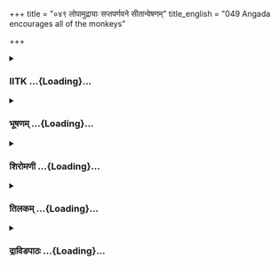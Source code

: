+++
title = "०४९ लोपामुद्रायाः सप्तपर्णवने सीतान्वेषणम्"
title_english = "049 Angada encourages all of the monkeys"

+++
<div caption="श्रीराम-हरिसीताराममूर्ति-घनपाठिभ्यां वचनम्" class="audioEmbed" src="https://archive.org/download/Ramayana-recitation-Sriram-harisItArAmamUrti-Ghanapaati-v2/Kanda_4/Kanda_4_KSK-049-Lodhra_Saptha_Parna_Vanaanveshana.mp3"></div>

<div class="js_include collapsed" newlevelforh1="3" title="IITK" unfilled url="/purANam/rAmAyaNam/audIchya-pAThaH/iitk/4_kiShkindhAkANDam/05-daxiNAnveShaNam/049_lopAmudrAyAH_saptaparNavane_sItAnveShaNam.md">
<details><summary><h3>IITK ...{Loading}...</h3></summary>

Angada encourages the troops to search the silver mountain.



#### श्लोकः
##### मूलम्
अथाङ्गदस्तदा सर्वान्वानरानिदमब्रवीत्।  
परिश्रान्तो महाप्राज्ञस्समाश्वास्य शनैर्वचः॥4.49.1॥

##### शब्दार्थः
अथ then, परिश्रान्तः an exhausted person, महाप्राज्ञः very wise, अङ्गदः Angada, तदा then, सर्वान् all, वानरान् the vanaras, समाश्वास्य consoled, शनैः slowly, इदम् these, वचः words, अब्रवीत् said.

##### आङ्ग्लानुवादः
Wise Angada, exhausted after the search, collected the monkeys, and consoling them, said slowlyः



#### श्लोकः
##### मूलम्
वनानि गिरयो नद्यो दुर्गाणि गहनानि च।  
दर्यो गिरिगुहाश्चैव विचितानि समन्ततः॥4.49.2॥  
तत्र तत्र सहास्माभिर्जानकी न च दृश्यते।  
तद्वा रक्षो हृता येन सीता सुरसुतोपमा॥4.49.3॥

##### शब्दार्थः
अस्माभिः by all of us, सह along with, वनानि forests, गिरयः the mountains, नद्यः the rivers, दुर्गाणि inaccessible forts, गहनानि च dense, दर्यः caves, गिरिगुहाश्चैव and the mountain ranges also, समन्ततः all over, तत्र तत्र everywhere, विचितानि searched, जानकी Janaki, न दृश्यते is not seen, तदा then, सीता Sita, हृता येन by one who has stolen, सुरसुतोपमा one who is like a goddess, रक्षः च raksha, वा or.

##### आङ्ग्लानुवादः
'We have searched here, there, everywhere, in dense forests, hills, forts, impenetrable caverns and mountain ranges. But we could find neither Janaki who is like a goddess nor the demon who abducted her.



#### श्लोकः
##### मूलम्
कालश्च नो महान्यातस्सुग्रीवश्चोग्रशासनः।  
तस्माद्भवन्तस्सहिता विचिन्वन्तु समन्ततः॥4.49.4॥

##### शब्दार्थः
नः for us, महान् long, कालः time, यातः over, सुग्रीवश्च Sugriva also, उग्रशासनः  strict in administration, तस्मात् therefore, भवन्तः all of you, सहिताः together, समन्ततः all over, विचिन्वन्तु you may search for.

##### आङ्ग्लानुवादः




#### श्लोकः
##### मूलम्
विहाय तन्द्रीं शोकं च निद्रां चैव समुत्थिताम्।  
विचिनुध्वं यथा सीतां पश्यामो जनकात्मजाम्॥4.49.5॥

##### शब्दार्थः
समुत्थिताम् overpowering us, तन्द्रीं laziness, शोकं च and sorrow, निद्रां चैव even sleep, विहाय after giving up, जनकात्मजाम् Janaka's daughter, सीताम् Sita, पश्यामः we will see, यथा so also, विचिनुध्वम् you may search.

##### आङ्ग्लानुवादः
'You should keep searching on till we see Sita, Janaka's daughter, giving up laziness and sorrow and sleep that is overpowering us.



#### श्लोकः
##### मूलम्
अनिर्वेदं च दाक्ष्यं च मनसश्चापराजयः।  
कार्यसिद्धिकराण्याहुस्तस्मादेतद्ब्रवीम्यहम्॥4.49.6॥

##### शब्दार्थः
अनिर्वेदम् zeal, दाक्ष्यं च capability and, मनसः mind's, अपराजयं च robust optimism, कार्यसिद्धिकराणि conducive  to success, आहुः is said, तस्मात् therefore, अहम् I am, एतत् all this, ब्रवीमि I am telling you.

##### आङ्ग्लानुवादः
'It is said, zeal, capability, and fortitude can overcome defeat and lead to success. Therefore I am saying this.



#### श्लोकः
##### मूलम्
अद्यापि तद्वनं दुर्गं विचिन्वन्तु वनौकसः।  
खेदं त्यक्त्वा पुनस्सर्वैर्वनमेतद्विचीयताम्॥4.49.7॥

##### शब्दार्थः
अद्यापि even now, वनौकसः you forestdwellers, दुर्गम् difficult to enter, तत् वनम् that forest, विचिन्वन्तु search, सर्वैः by all, खेदम् grief, त्यक्ता giving up, पुनः again, वनमेव forest itself, विचीयताम् search.

##### आङ्ग्लानुवादः
'Search this impenetrable forest even now, O you denizens of this forest Give up grief, let us all once again ransack this forest.



#### श्लोकः
##### मूलम्
अवश्यं क्रियमाणस्य दृश्यते कर्मणः फलम्।  
अलं निर्वेदमागम्य न हि नो मीलनं क्षमम्॥4.49.8॥

##### शब्दार्थः
क्रियमाणस्य being carried on, कर्मणः of the deed, फलम् result, अवश्यम् certainly, दृश्यते will be seen, अलम् enough, निर्वेदम् despair, आगम्य experiencing, नः for us, मीलनम् closing eyes, न क्षमम् हि not proper.

##### आङ्ग्लानुवादः




#### श्लोकः
##### मूलम्
सुग्रीवः कोपनो राजा तीक्ष्णदण्डश्च वानरः।  
भेतव्यं तस्य सततं रामस्य च महात्मनः॥4.49.9॥

##### शब्दार्थः
वानरः monkey, राजा king, सुग्रीवः Sugriva, कोपनः an angry one, तीक्ष्णदण्डश्च severe punishment, तस्य his, महात्मनः of the great self, रामस्य च of Rama also, सततम् ever, भेतव्यम् we have to fear.

##### आङ्ग्लानुवादः
'Sugriva, the monkey king, is wrathful and awards severe punishment. We should ever bear in mind the (purpose of the) great self, Rama.



#### श्लोकः
##### मूलम्
हितार्थमेतदुक्तं वः क्रियतां यदि रोचते।  
उच्यतां वा क्षमं यन्नस्सर्वेषामेव वानराः॥4.49.10॥

##### शब्दार्थः
वानराः O monkeys, वः हितार्थम् for your benefit, एतत् all this, उक्तम् said, रोचते यदि if it  
pleases you, क्रियताम् it may be done, यत् whatever, सर्वेषामेव for all of you, क्षमम् right, नः for us, उच्यताम् you may tell.

##### आङ्ग्लानुवादः
'I have said all this for your good. You may carry it out, if it pleases you. Speak freely if there is any other course left for all of us, O monkeys'



#### श्लोकः
##### मूलम्
अङ्गदस्य वचश्श्रुत्वा वचनं गन्धमादनः।  
उवाचाव्यक्तया वाचा पिपासाश्रमखिन्नया॥4.49.11॥

##### शब्दार्थः
अङ्गदस्य Angada's, वचः words, श्रुत्वा having heard, गन्धमादनः Gandhamadana, पिपासाश्रमखिन्नया worn out by thirst and exhaustion, अव्यक्तया feebly, वाचा with language, वचनम् these words, उवाच expressed.

##### आङ्ग्लानुवादः
Having heard Angada, Gandhamadana worn out by thirst and exhaustion, replied in a feeble toneः



#### श्लोकः
##### मूलम्
सदृशं खलु वो वाक्यमङ्गदो यदुवाच ह।  
हितं चैवानुकूलं च क्रियतामस्य भाषितम्॥4.49.12॥

##### शब्दार्थः
अङ्गदः Angada, यत् वाक्यम् those words, उवाच ह expressed, वः for us, सदृशं खलु appropriate too, हितं चैव good also, अनुकूलं च even favourable, अस्य his, भाषितम्  utterance, क्रियताम् carry out.

##### आङ्ग्लानुवादः
'What Angada says is appropriate, beneficial and also favourable. Carry out his command.



#### श्लोकः
##### मूलम्
पुनर्मार्गामहै शैलान्कन्दरांश्च दरीस्तथा।  
काननानि च शून्यानि गिरिप्रस्रवणानि च॥4.49.13॥

##### शब्दार्थः
पुनः once again, शैलान् mountains, कन्दरांश्च valleys also, तथा similarly, दरीः caverns, शून्यानि desolate places, काननानि च and forests, गिरिप्रस्रवणानि च mountain streams, मार्गामहै we will explore again.

##### आङ्ग्लानुवादः
'Once again let us explore the mountains, caverns, forests, desolate places and mountain streams.



#### श्लोकः
##### मूलम्
यथोद्दिष्टानि सर्वाणि सुग्रीवेण महात्मना।  
विचिन्वन्तु वनं सर्वे गिरिदुर्गाणि सर्वशः॥4.49.14॥

##### शब्दार्थः
सर्वे all of you, सर्वशः everywhere, महात्मना by great self, सुग्रीवेण by Sugriva, यथोद्दिष्टानि as pointed out, सर्वाणि all places, गिरिदुर्गाणि mountains, विचिन्वन्तु search, वनम् forest.

##### आङ्ग्लानुवादः




#### श्लोकः
##### मूलम्
ततस्समुत्थाय पुनर्वानरास्ते महाबलाः।  
विन्ध्यकाननसङ्कीर्णां विचेरुर्दक्षिणां दिशम्॥4.49.15॥

##### शब्दार्थः
ततः then, महाबलाः mighty, ते वानराः those monkeys, पुनः again, समुत्थाय after getting up, विन्ध्यकाननसङ्कीर्णाम् filled with forests surrounding the ranges of Vindhya, दक्षिणां दिशम् in the southern side, विचेरुः started exploring.

##### आङ्ग्लानुवादः
Once again the  monkeys rose up and started exploring the mountain ranges of Vindhya and the forests surrounding the southern side.



#### श्लोकः
##### मूलम्
ते शारदाभ्रप्रतिमं श्रीमद्रजतपर्वतम्।  
शृङ्गवन्तं दरीमन्तमधिरुह्य च वानराः॥4.49.16॥  
तत्र लोध्रवनं रम्यं सप्तपर्णवनानि च।  
व्यचिन्वंस्ते हरिवरास्सीता दर्शनकाङ्क्षिणः॥4.49.17॥

##### शब्दार्थः
सीतादर्शनकाङ्क्षिणः eager to see Sita, हरिवराः best of monkeys, ते वानराः those monkeys, शारदाभ्रप्रतिमम् resembling the autumn clouds, श्रीमत् rich, शृङ्गवन्तम् endowed with peaks,  
दरीमन्तम् with caverns, रजतपर्वतम् silver mountain, अधिरुह्य having ascended, तत्र there, रम्यम् enchanting, लोध्रवनम् Lodhra grove, सप्तपर्णवनानि च and gardens of seven leaves, व्यचिन्वंस्ते they looked out.

##### आङ्ग्लानुवादः
Eager to find Sita, the best of monkeys climbed the silver mountain rich with peaks and caverns resembling the autumnal clouds. And looked out into the Lodhra grove and the garden of seven leaves (banara plantations).



#### श्लोकः
##### मूलम्
तस्याग्रमधिरूढास्ते श्रान्ता विपुलविक्रमाः।  
न पश्यन्ति स्म वैदेहीं रामस्य महिषीं प्रियाम्॥4.49.18॥

##### शब्दार्थः
तस्य its, अग्रम् peak, अधिरूढाः they climbed, विपुलविक्रमाः very brave ones, ते they, श्रान्ताः   exhausted, रामस्य Rama's, प्रियां महिषीम् dear queen, वैदेहीम् Vaidehi, न पश्यन्ति स्म  did not find.

##### आङ्ग्लानुवादः
Even after scaling up the peak, the exhausted, heroic monkeys could not find Vaidehi, the dear queen of Rama.



#### श्लोकः
##### मूलम्
ते तु दृष्टिगतं कृत्वा तं शैलं बहुकन्दरम्।  
अवारोहन्त हरयो वीक्षमाणास्समन्ततः॥4.49.19॥

##### शब्दार्थः
ते हरयः those monkeys, दृष्टिगतम् having seen all over, बहुकन्दरम् having many caves, तं शैलम् that mountain, कृत्वा after doing so, समन्ततः everywhere, वीक्षमाणाः while looking at, अवारोहन्त descended.

##### आङ्ग्लानुवादः
Having looked all over the mountain and many caverns, those monkeys got down from the mountain.



#### श्लोकः
##### मूलम्
अवरुह्य ततो भूमिं श्रान्ता विगतचेतसः।  
स्थित्वा मुहूर्तं तत्राथ वृक्षमूलमुपाश्रिताः॥4.49.20॥

##### शब्दार्थः
ततः then, भूमिम् ground, अवरुह्य descending down, श्रान्ताः tired, विगतचेतसः dejected at  
heart, तत्र there, मुहूर्तम् for a moment, स्थित्वा having stood, अथ and then, वृक्षमूलम् under a tree, उपाश्रिताः lay down.

##### आङ्ग्लानुवादः
Descending to the foothills, the exhausted monkeys became quiet. Fatigued and disheartened, they assembled under a tree, stood for a moment and then lay down.



#### श्लोकः
##### मूलम्
ते मुहूर्तं समाश्वस्ताः किञ्चिद्भग्नपरिश्रमाः।  
पुनरेवोद्यताः कृत्स्नां मार्गितुं दक्षिणां दिशम्॥4.49.21॥

##### शब्दार्थः
ते they, मुहूर्तम् for a while, समाश्वस्ताः took rest, किञ्चित् a little, भग्नपरिश्रमाः frustrated, पुनरेव once again, कृत्स्नाम् entire, दक्षिणां दिशम् southern side, मार्गितुम् to search, उद्यताः decided.

##### आङ्ग्लानुवादः
Resting for a while, the frustrated monkeys resumed their search throughout the southern direction.



#### श्लोकः
##### मूलम्
हनुमत्प्रमुखास्ते तु प्रस्थिताः प्लवगर्षभाः।  
विन्ध्यमेवादितस्तावद्विचेरुस्ते समन्ततः॥4.49.22॥

##### शब्दार्थः
हनुमत्प्रमुखाः Hanuman being the prominent one of the group, प्लवगर्षभाः bulls among the vanaras, प्रस्थिताः started search, आदितः from the beginning, तावत् all over, विन्ध्यमेव  Vindhya range itself, समन्ततः everywhere, विचेरुः roamed.

##### आङ्ग्लानुवादः
The bulls among vanaras and Hanuman, the chief of the group again started exploring  everywhere in the Vindhya range starting from the beginning.  

#### समाप्तिः
 श्रीमद्रामायणे वाल्मीकीय आदिकाव्ये किष्किन्धाकाण्डे एकोनपञ्चाशस्सर्गः॥  
Thus ends the fortyninth sarga in Kishkindakanda of the first epic, the Holy Ramayana composed by sage Valmiki.

</details>
</div>
<div class="js_include collapsed" newlevelforh1="3" title="भूषणम्" unfilled url="/purANam/rAmAyaNam/audIchya-pAThaH/TIkA/bhUShaNa_iitk/4_kiShkindhAkANDam/05-daxiNAnveShaNam/049_lopAmudrAyAH_saptaparNavane_sItAnveShaNam.md">
<details><summary><h3>भूषणम् ...{Loading}...</h3></summary>



अेथाङ्गदस्तदा सर्वान् वानरानिदमब्रवीत् ।  

परिश्रान्तो महाप्राज्ञः समाश्वस्य शनैर्वचः  ॥  ४।४९।१  ॥   

वनानि गिरयो नद्यो दुर्गाणि गहनानि च ।  

दर्यो गिरिगुहाश्चैव विचितानि समन्ततः  ॥  ४।४९।२  ॥   

तत्र तत्र सहास्माभिर्जानकी न च दृश्यते ।  

तद्वा रक्षो हृता येन सीता सुरसुतोपमा  ॥  ४।४९।३  ॥   

कालश्च वो महान् यातः सुग्रीवश्चोग्रशासनः ।  

तस्माद्भवन्तः सहिता विचिन्वन्तु समन्ततः  ॥  ४।४९।४  ॥   

विहाय तन्द्रीं शोकं च निद्रां चैव समुत्थिताम् ।  

विचिनुध्वं यथा सीतां पश्यामो जनकात्मजाम्  ॥  ४।४९।५  ॥   

पुनः प्रदेशान्तरान्वेषणमेकोनपञ्चाशे अथाङ्गद इत्यादि । सह युगपत्  ॥ 
४।४९।१५  ॥   

  

अनिर्वेदं च दाक्ष्यं च मनसश्चापराजयः ।  

कार्यसिद्धिकराण्याहुस्तस्मादेतद् ब्रवीम्यहम्  ॥  ४।४९।६  ॥   

दाक्ष्यम् उत्साहः "दक्ष उत्साह" इत्युक्तेः । मनसश्चापराजयः,
धैर्यमित्यर्थः  ॥  ४।४९।६  ॥   

  

अद्यापि तद्वनं दुर्गं विचिन्वन्तु वनौकसः ।  

खेदं त्यक्त्वा पुनः सर्वैर्वनमेतद्विचीयताम्  ॥  ४।४९।७  ॥   

वनमेतत् विचीयताम् अन्विष्यताम्  ॥  ४।४९।७  ॥   

  

अवश्यं क्रियमाणस्य दृश्यते कर्मणः फलम् ।  

अलं निर्वेदमागम्य नहि नो मीलनं क्षमम्  ॥  ४।४९।८  ॥   

सुग्रीवः कोपनो राजा तीक्ष्णदण्डश्च वानरः ।  

भेतव्यं तस्य सततं रामस्य च महात्मनः  ॥  ४।४९।९  ॥   

हितार्थमेतदुक्तं वः क्रियतां यदि रोचते ।  

उच्यतां वा क्षमं यन्नः सर्वेषामेव वानराः  ॥  ४।४९।१०  ॥   

अङ्गदस्य वचः श्रुत्वा वचनं गन्धमादनः ।  

उवाचाव्यक्तया वाचा पिपासाश्रमखिन्नया  ॥  ४।४९।११  ॥   

सदृशं खलु वो वाक्यमङ्गदो यदुवाच ह ।  

हितं चैवानुकूलं च क्रियतामस्य भाषितम्  ॥  ४।४९।१२  ॥   

मीलनं नेत्रमीलनम्, कर्तव्यमकृत्वा तूष्णीम्भाव इत्यर्थः  ॥  ४।४९।८१२  ॥   

  

पुनर्मार्गामहै शैलान् कन्दरांश्च दरीस्तथा ।  

काननानि च शून्यानि गिरिप्रस्रवणानि च  ॥  ४।४९।१३  ॥   

कन्दरान् भेदान्  ॥  ४।४९।१३  ॥   

  

यथोद्दिष्टानि सर्वाणि सुग्रीवेण महात्मना ।  

विचिन्वन्तु वनं सर्वे गिरिदुर्गाणि सर्वशः  ॥  ४।४९।१४  ॥   

ततः समुत्थाय पुनर्वानरास्ते महाबलाः ।  

विन्ध्यकाननसङ्कीर्णां विचेरुर्दक्षिणां दिशम्  ॥  ४।४९।१५  ॥   

ते शारदाभ्रप्रतिमं श्रीमद्रजतपर्वतम् ।  

शृङ्गवन्तं दरीमन्तमधिरुह्य च वानराः  ॥  ४।४९।१६  ॥   

तत्र कोद्रवनं रम्यं सप्तपर्णवनानि च ।  

व्यचिन्वंस्ते हरिवराः सीतादर्शनकाङ्क्षिणः  ॥  ४।४९।१७  ॥   

तस्याग्रमधिरूढास्ते श्रान्ता विपुलविक्रमाः ।  

न पश्यन्ति स्म वैदेहीं रामस्य महिषीं प्रियाम्  ॥  ४।४९।१८  ॥   

ते तु दृष्टिगतं कृत्वा तं शैलं बहुकन्दरम् ।  

अवारोहन्त हरयो वीक्षमाणाः समन्ततः  ॥  ४।४९।१९  ॥   

अवरुह्य ततो भूमिं श्रान्ता विगतचेतसः ।  

स्थित्वा मुहूर्तं तत्राथ वृक्षमूलमुपाश्रिताः  ॥  ४।४९।२०  ॥   

ते मुहूर्तं समाश्वस्ताः किञ्चिद्भग्नपरिश्रमाः ।  

पुनरेवोद्यताः कृत्स्नां मार्गितुं दक्षिणां दिशम्  ॥  ४।४९।२१  ॥   

हनुमत्प्रमुखास्ते तु प्रस्थिताः प्लवगर्षभाः ।  

विन्ध्यमेवादितस्तावद्विचेरुस्ते ततस्ततः  ॥  ४।४९।२२  ॥   

इत्यार्षे श्रीरामायणे वाल्मीकीये आदिकाव्ये श्रीमत्किष्किन्धाकाण्डे
एकोनपञ्चाशः सर्गः  ॥  ४९  ॥   

विचिन्वन्तु वनं सर्व इति, भवन्तः इति शेषः  ॥  ४।४९।१४२२  ॥   

इति श्रीगोविन्दराजविरचिते श्रीरामायणभूषणे मुक्ताहाराख्याने
किष्किन्धाकाण्डव्याख्याने एकोनपञ्चाशः सर्गः  ॥  ४९  ॥   



</details>
</div>
<div class="js_include collapsed" newlevelforh1="3" title="शिरोमणी" unfilled url="/purANam/rAmAyaNam/audIchya-pAThaH/TIkA/shiromaNI_iitk/4_kiShkindhAkANDam/05-daxiNAnveShaNam/049_lopAmudrAyAH_saptaparNavane_sItAnveShaNam.md">
<details><summary><h3>शिरोमणी ...{Loading}...</h3></summary>



वानरान् प्रति अङ्गदोक्तिमाह अथेति । अथ वृक्षमूलस्थित्यनन्तरं परिश्रान्तो
महाप्राज्ञो ऽङ्गदः शनैः समाश्वास्य वानरान् इदं वचो ऽब्रवीत्  ॥  ४।४९।१
 ॥   

  

तद्वचनाकारमाह वनानीत्यादिभिः । वनादयो ऽन्ततो विचिताः अस्माभिरिति शेषः  ॥ 
४।४९।२  ॥   

  

तत्रेति । तत्र तत्र अन्वेषिते स्थले स्थले सहा दुःखानि सहमाना जानकी
सीताया अप हर्ता रक्षश्च अस्माभिर्न दृश्यते अदन्तो रक्षःशब्दो ऽपि अत एव
सान्ता अदन्ता अपि पक्षः सानुकूलः अत एव भट्टादिवन्नार्षकल्पना  ॥  ४।४९।३
 ॥   

  

काल इति । कालः नियमितान्वेषणसमयः महान् बहुर्यातो व्यतीतः सुग्रीवश्च
उग्रशासनस्तस्मात् सहिताः भवन्तो विचिन्वन्तु  ॥  ४।४९।४  ॥   

  

तदेव भङ्ग्यन्तरेणाह विहायेति । शोकं समुत्थितां निद्रां च विहाय सीतां यथा
पश्यामस्तथा विचिनुध्वम्  ॥  ४।४९।५  ॥   

  

अनिर्वेदमिति । अनिर्वेदं खेदराहित्यं विरक्तिराहित्यं वा दाक्ष्यं
सामर्थ्यं च मनसः अपराजयं न्यूनीकरणाभावं च कार्यसिद्धिकराणि आहुस्तस्मात्
अहमेतद्ब्रवीमि  ॥  ४।४९।६  ॥   

  

अद्येति । विचिन्वताम् अन्वेषणसाधकानां करचरणादीनां खेदं श्रमं त्यक्त्वा
विस्मृत्य अद्यापीदं वनं विचिन्वन्तु  ॥  ४।४९।७  ॥   

  

अवश्यमिति । क्रियमाणस्य कर्मणः फलमवश्यं दृश्यते अतः परं निर्वेदं
कार्याद्विरक्तिमागम्य प्राप्य नोन्मीलनम् अनुन्मीलनमुत्साहाभाव इत्यर्थः
नैव क्षमं युक्तम्  ॥  ४।४९।८  ॥   

  

सुग्रीव इति । वानरो राजा सुग्रीवः क्रोधनः कार्याभावे अतीवक्रोधयुक्तो
भवतीत्यर्थः, अतस्तस्य सुग्रीवस्य महात्मनो रामस्य च भेतव्यम् ।
संबन्धसामान्यविवक्षया षष्ठी  ॥  ४।४९।९  ॥   

  

हितार्थमिति । हितार्थं हितसाधकमेतत् उक्तं मद्वचनं यदि वो रोचते तर्हि
क्रियतां सर्वेषां यत्क्षमं युक्तं तदुच्यतां च  ॥  ४।४९।१०  ॥   

  

अङ्गदस्येति । गन्धमादनो नाम वानरः अङ्गदस्य वचः श्रुत्वा
पिपासाश्रमखिन्नया पिपासापरिश्रमोभयजनितखेदयुक्तया वाचा उवाच  ॥  ४।४९।११
 ॥   

  

तद्वचनाकारमाह-- सदृशमिति । यद्वाक्यमङ्गद उवाच तत् वः सदृशं योग्यमतः
हितमनुकूलमस्याङ्गदस्य भाषितं क्रियतां युष्माभिरिति शेषः  ॥  ४।४९।१२  ॥   

  

पुनरिति । शैलादीन् पुनर्मार्गामहे  ॥  ४।४९।१३  ॥   

  

यथेति । सङ्गताः कृतसंमताः सर्वे भवन्तः सुग्रीवेणोद्दिष्टानि सर्वाणि
गिरिदुर्गाणि यथावद्विचिन्वन्तु  ॥  ४।४९।१४  ॥   

  

तत इति । ततः गन्धमादनवचनश्रवणानन्तरं सीतादर्शनकाङ्क्षिणः महाबलाः वानराः
समुत्थाय विन्ध्यकाननसंकीर्णां विन्ध्यवननिबिडां दक्षिणां दिशं विचेरुः  ॥ 
४।४९।१५  ॥   

  

ते इति । शारदाभ्रप्रतिमं शरत्कालिकमेघसदृशं श्रीमद्रजतपर्वतं हरिवरास्ते
वानराः अधिरुह्य तत्र रजतपर्वते विद्यमानं लोध्रवनं विचिन्वन्तः आसन्निति
शेषः । श्लोकद्वयमेकान्वयि  ॥  ४।४९।१६,१७  ॥   

  

तस्येति । तस्य रजतपर्वतस्य अग्रमधिरूढाश्रान्तास्ते वानराः । वैदेहीं न
पश्यन्ति स्म  ॥  ४।४९।१८  ॥   

  

ते इति । ते हरयो वानराः दृष्टिगतं दृष्टिविषयं शैलं बहुकन्दरं दृष्ट्वा
अध्यारोहन्त अवारोहन्त  ॥  ४।४९।१९  ॥   

  

अवरुह्येति । श्रान्ताः परिश्रमवन्तः अत एव विगतचेतसः संचलितचित्ताः
वानरास्ततः रजतपर्वतात् भूमिमवरुह्य प्राप्य वृक्षमूलमुपाश्रिताः
सन्तस्तत्र मुहूर्तं स्थिताः बभूवुरिति शेषः  ॥  ४।४९।२०  ॥   

  

ते इति । मुहूर्तं समाश्वस्ताः अत एव किंचित् भग्नपरिश्रमाः वानराः
कृत्स्नां दक्षिणां दिशं मार्गितुं पुनरुद्यताः अभवन्निति शेषः  ॥  ४।४९।२१
 ॥   

  

हनुमदिति । प्रस्थिताः उद्यताः कृतोद्योगाः हनुमत्प्रमुखाः प्लवगर्षभाः
तावत् पूर्वं विन्ध्यमेव समन्ततो विचेरुः  ॥  ४।४९।२२  ॥   

  

इति श्रीमद्वाल्मीकीयरामायणव्याख्याने रामायणशिरोमणौ किष्किन्धाकाण्डे
एकोनपञ्चाशः सर्गः  ॥  ४।४९  ॥   

  



</details>
</div>
<div class="js_include collapsed" newlevelforh1="3" title="तिलकम्" unfilled url="/purANam/rAmAyaNam/audIchya-pAThaH/TIkA/tilaka_iitk/4_kiShkindhAkANDam/05-daxiNAnveShaNam/049_lopAmudrAyAH_saptaparNavane_sItAnveShaNam.md">
<details><summary><h3>तिलकम् ...{Loading}...</h3></summary>



समाश्वास्य वानरानिति शेषः  ॥  ४।४९।१,२  ॥   

  

रक्षस्तद्रूपोपहर्तेत्याद्यर्थः  ॥  ४।४९।३  ॥   

  

नो महान्यातः मासमध्य इति शेषः । तन्मध्ये ऽल्पो ऽवशिष्ट इति भावः ।
परावृत्य गमने महदनिष्टमित्याह-- सुग्रीवश्चेति  ॥  ४।४९।४  ॥   

  

तथा विचिनुध्वम्, यथा सीतां पश्याम इत्यन्वयः  ॥  ४।४९।५  ॥   

  

अनिर्वेदमखेदम् दाक्ष्यं सामर्थ्यम् अपराजयं कार्यापराङ्मुखत्वम् ।
एतद्वक्ष्यमाणम्  ॥  ४।४९।६  ॥   

  

हे वनौकसः इदं दुर्गवनमद्यापि विचिन्वन्तु भवन्तः । आदरात्पुनराह-- खेदं
त्यक्त्वा पुनर्विधिन्वताम्  ॥  ४।४९।७  ॥   

  

निर्वेदं खेदम् । नोन्मीलनमनुन्मीलनमनुद्योग इति यावत् । न क्षमं न युक्तम्
 ॥  ४।४९।८  ॥   

  

तत्र हेतुः-- सुग्रीव इति  ॥  ४।४९।९  ॥   

  

यदि मदुक्तमतेन्न रोचते तर्हि यदन्यत्क्षमं तदुच्यताम्  ॥  ४।४९।१०,११  ॥   

  

वो युष्माकम् । यदङ्गद उवाच तत्सदृशम् तस्यैवेति शेषः  ॥  ४।४९।१२१७  ॥   

  

तस्य रजतपर्वतस्य  ॥  ४।४९।१८  ॥   

  

दृष्टिगतं दृष्टिगोचरम् । अध्यारोहन्त अवारोहन्तेत्यर्थः  ॥  ४।४९।१९२१  ॥   

  

आदितस्तावद्विन्ध्यं विचेरुः अन्वेषणायोति शेषः । तावच्छब्दो वाक्यालङ्कारे
 ॥  ४।४९।२२  ॥   

  

इति श्रीरामाभिरामे श्रीरामीये रामायणतिलके वाल्मीकीय आदिकाव्ये
किष्किन्धाकाण्डे एकोनपञ्चाशः सर्गः  ॥  ४।४९  ॥   

  



</details>
</div>
<div class="js_include collapsed" newlevelforh1="3" title="द्राविडपाठः" unfilled url="/purANam/rAmAyaNam/drAviDapAThaH/4_kiShkindhAkANDam/05-daxiNAnveShaNam/049_lopAmudrAyAH_saptaparNavane_sItAnveShaNam.md">
<details><summary><h3>द्राविडपाठः ...{Loading}...</h3></summary>



  
अथाङ्गदस्तदा सर्वान् वानरानिदमब्रवीत्।  
परिश्रान्तो महाप्राज्ञः समाश्वस्य शनैर्वचः ॥ 4.49.1 ॥   
वनानि गिरयो नद्यो दुर्गाणि गहनानि च।  
दर्यो गिरिगुहाश्चैव विचितानि समन्ततः ॥ 4.49.2 ॥   
तत्र तत्र सहास्माभिर्जानकी न च दृश्यते।  
तद्वा रक्षो हृता येन सीता सुरसुतोपमा ॥ 4.49.3 ॥   
कालश्च वो महान् यातः सुग्रीवश्चोग्रशासनः।  
तस्माद्भवन्तः सहिता विचिन्वन्तु समन्ततः ॥ 4.49.4 ॥   
विहाय तन्द्रीं शोकं च निद्रां चैव समुत्थिताम्।  
विचिनुध्वं यथा सीतां पश्यामो जनकात्मजाम् ॥ 4.49.5 ॥   
अनिर्वेदं च दाक्ष्यं च मनसश्चापराजयः।  
कार्यसिद्धिकराण्याहुस्तस्मादेतद् ब्रवीम्यहम् ॥ 4.49.6 ॥   
अद्यापि तद्वनं दुर्गं विचिन्वन्तु वनौकसः।  
खेदं त्यक्त्वा पुनः सर्वैर्वनमेतद्विचीयताम् ॥ 4.49.7 ॥   
अवश्यं क्रियमाणस्य दृश्यते कर्मणः फलम्।  
अलं निर्वेदमागम्य नहि नो मीलनं क्षमम् ॥ 4.49.8 ॥   
सुग्रीवः कोपनो राजा तीक्ष्णदण्डश्च वानरः।  
भेतव्यं तस्य सततं रामस्य च महात्मनः ॥ 4.49.9 ॥   
हितार्थमेतदुक्तं वः क्रियतां यदि रोचते।  
उच्यतां वा क्षमं यन्नः सर्वेषामेव वानराः ॥ 4.49.10 ॥   
अङ्गदस्य वचः श्रुत्वा वचनं गन्धमादनः।  
उवाचाव्यक्तया वाचा पिपासाश्रमखिन्नया ॥ 4.49.11 ॥   
सदृशं खलु वो वाक्यमङ्गदो यदुवाच ह।  
हितं चैवानुकूलं च क्रियतामस्य भाषितम् ॥ 4.49.12 ॥   
पुनर्मार्गामहै शैलान् कन्दरांश्च दरीस्तथा।  
काननानि च शून्यानि गिरिप्रस्रवणानि च ॥ 4.49.13 ॥   
यथोद्दिष्टानि सर्वाणि सुग्रीवेण महात्मना।  
विचिन्वन्तु वनं सर्वे गिरिदुर्गाणि सर्वशः ॥ 4.49.14 ॥   
ततः समुत्थाय पुनर्वानरास्ते महाबलाः।  
विन्ध्यकाननसङ्कीर्णां विचेरुर्दक्षिणां दिशम् ॥ 4.49.15 ॥   
ते शारदाभ्रप्रतिमं श्रीमद्रजतपर्वतम्।  
शृङ्गवन्तं दरीमन्तमधिरुह्य च वानराः ॥ 4.49.16 ॥   
तत्र कोद्रवनं रम्यं सप्तपर्णवनानि च।  
व्यचिन्वंस्ते हरिवराः सीतादर्शनकाङ्क्षिणः ॥ 4.49.17 ॥   
तस्याग्रमधिरूढास्ते श्रान्ता विपुलविक्रमाः।  
न पश्यन्ति स्म वैदेहीं रामस्य महिषीं प्रियाम् ॥ 4.49.18 ॥   
ते तु दृष्टिगतं कृत्वा तं शैलं बहुकन्दरम्।  
अवारोहन्त हरयो वीक्षमाणाः समन्ततः ॥ 4.49.19 ॥   
अवरुह्य ततो भूमिं श्रान्ता विगतचेतसः।  
स्थित्वा मुहूर्तं तत्राथ वृक्षमूलमुपाश्रिताः ॥ 4.49.20 ॥   
ते मुहूर्तं समाश्वस्ताः किञ्चिद्भग्नपरिश्रमाः।  
पुनरेवोद्यताः कृत्स्नां मार्गितुं दक्षिणां दिशम् ॥ 4.49.21 ॥   
हनुमत्प्रमुखास्ते तु प्रस्थिताः प्लवगर्षभाः।  
विन्ध्यमेवादितस्तावद्विचेरुस्ते ततस्ततः ॥ 4.49.22 ॥   

</details>
</div>
